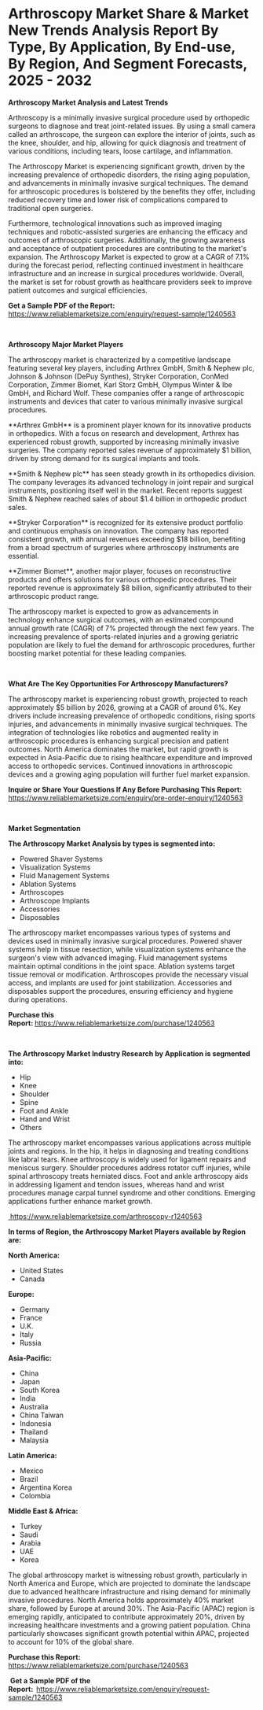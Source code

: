 <p><h1>Arthroscopy Market Share & Market New Trends Analysis Report By Type, By Application, By End-use, By Region, And Segment Forecasts, 2025 - 2032</h1></p><p><strong>Arthroscopy Market Analysis and Latest Trends</strong></p>
<p><p>Arthroscopy is a minimally invasive surgical procedure used by orthopedic surgeons to diagnose and treat joint-related issues. By using a small camera called an arthroscope, the surgeon can explore the interior of joints, such as the knee, shoulder, and hip, allowing for quick diagnosis and treatment of various conditions, including tears, loose cartilage, and inflammation.</p><p>The Arthroscopy Market is experiencing significant growth, driven by the increasing prevalence of orthopedic disorders, the rising aging population, and advancements in minimally invasive surgical techniques. The demand for arthroscopic procedures is bolstered by the benefits they offer, including reduced recovery time and lower risk of complications compared to traditional open surgeries.</p><p>Furthermore, technological innovations such as improved imaging techniques and robotic-assisted surgeries are enhancing the efficacy and outcomes of arthroscopic surgeries. Additionally, the growing awareness and acceptance of outpatient procedures are contributing to the market's expansion. The Arthroscopy Market is expected to grow at a CAGR of 7.1% during the forecast period, reflecting continued investment in healthcare infrastructure and an increase in surgical procedures worldwide. Overall, the market is set for robust growth as healthcare providers seek to improve patient outcomes and surgical efficiencies.</p></p>
<p><strong>Get a Sample PDF of the Report:&nbsp;</strong> <a href="https://www.reliablemarketsize.com/enquiry/request-sample/1240563?utm_campaign=3509&utm_medium=2&utm_source=Github&utm_content=ia&utm_term=13042025&utm_id=arthroscopy">https://www.reliablemarketsize.com/enquiry/request-sample/1240563</a></p>
<p>&nbsp;</p>
<p><strong>Arthroscopy Major Market Players</strong></p>
<p><p>The arthroscopy market is characterized by a competitive landscape featuring several key players, including Arthrex GmbH, Smith & Nephew plc, Johnson & Johnson (DePuy Synthes), Stryker Corporation, ConMed Corporation, Zimmer Biomet, Karl Storz GmbH, Olympus Winter & Ibe GmbH, and Richard Wolf. These companies offer a range of arthroscopic instruments and devices that cater to various minimally invasive surgical procedures.</p><p>**Arthrex GmbH** is a prominent player known for its innovative products in orthopedics. With a focus on research and development, Arthrex has experienced robust growth, supported by increasing minimally invasive surgeries. The company reported sales revenue of approximately $1 billion, driven by strong demand for its surgical implants and tools.</p><p>**Smith & Nephew plc** has seen steady growth in its orthopedics division. The company leverages its advanced technology in joint repair and surgical instruments, positioning itself well in the market. Recent reports suggest Smith & Nephew reached sales of about $1.4 billion in orthopedic product sales.</p><p>**Stryker Corporation** is recognized for its extensive product portfolio and continuous emphasis on innovation. The company has reported consistent growth, with annual revenues exceeding $18 billion, benefiting from a broad spectrum of surgeries where arthroscopy instruments are essential.</p><p>**Zimmer Biomet**, another major player, focuses on reconstructive products and offers solutions for various orthopedic procedures. Their reported revenue is approximately $8 billion, significantly attributed to their arthroscopic product range.</p><p>The arthroscopy market is expected to grow as advancements in technology enhance surgical outcomes, with an estimated compound annual growth rate (CAGR) of 7% projected through the next few years. The increasing prevalence of sports-related injuries and a growing geriatric population are likely to fuel the demand for arthroscopic procedures, further boosting market potential for these leading companies.</p></p>
<p>&nbsp;</p>
<p><strong>What Are The Key Opportunities For Arthroscopy Manufacturers?</strong></p>
<p><p>The arthroscopy market is experiencing robust growth, projected to reach approximately $5 billion by 2026, growing at a CAGR of around 6%. Key drivers include increasing prevalence of orthopedic conditions, rising sports injuries, and advancements in minimally invasive surgical techniques. The integration of technologies like robotics and augmented reality in arthroscopic procedures is enhancing surgical precision and patient outcomes. North America dominates the market, but rapid growth is expected in Asia-Pacific due to rising healthcare expenditure and improved access to orthopedic services. Continued innovations in arthroscopic devices and a growing aging population will further fuel market expansion.</p></p>
<p><strong>Inquire or Share Your Questions If Any Before Purchasing This Report:</strong> <a href="https://www.reliablemarketsize.com/enquiry/pre-order-enquiry/1240563?utm_campaign=3509&utm_medium=2&utm_source=Github&utm_content=ia&utm_term=13042025&utm_id=arthroscopy">https://www.reliablemarketsize.com/enquiry/pre-order-enquiry/1240563</a></p>
<p>&nbsp;</p>
<p><strong>Market Segmentation</strong></p>
<p><strong>The Arthroscopy Market Analysis by types is segmented into:</strong></p>
<p><ul><li>Powered Shaver Systems</li><li>Visualization Systems</li><li>Fluid Management Systems</li><li>Ablation Systems</li><li>Arthroscopes</li><li>Arthroscope Implants</li><li>Accessories</li><li>Disposables</li></ul></p>
<p><p>The arthroscopy market encompasses various types of systems and devices used in minimally invasive surgical procedures. Powered shaver systems help in tissue resection, while visualization systems enhance the surgeon's view with advanced imaging. Fluid management systems maintain optimal conditions in the joint space. Ablation systems target tissue removal or modification. Arthroscopes provide the necessary visual access, and implants are used for joint stabilization. Accessories and disposables support the procedures, ensuring efficiency and hygiene during operations.</p></p>
<p><strong>Purchase this Report:&nbsp;</strong><a href="https://www.reliablemarketsize.com/purchase/1240563?utm_campaign=3509&utm_medium=2&utm_source=Github&utm_content=ia&utm_term=13042025&utm_id=arthroscopy">https://www.reliablemarketsize.com/purchase/1240563</a></p>
<p>&nbsp;</p>
<p><strong>The Arthroscopy Market Industry Research by Application is segmented into:</strong></p>
<p><ul><li>Hip</li><li>Knee</li><li>Shoulder</li><li>Spine</li><li>Foot and Ankle</li><li>Hand and Wrist</li><li>Others</li></ul></p>
<p><p>The arthroscopy market encompasses various applications across multiple joints and regions. In the hip, it helps in diagnosing and treating conditions like labral tears. Knee arthroscopy is widely used for ligament repairs and meniscus surgery. Shoulder procedures address rotator cuff injuries, while spinal arthroscopy treats herniated discs. Foot and ankle arthroscopy aids in addressing ligament and tendon issues, whereas hand and wrist procedures manage carpal tunnel syndrome and other conditions. Emerging applications further enhance market growth.</p></p>
<p><a href="https://www.reliablemarketsize.com/arthroscopy-r1240563?utm_campaign=3509&utm_medium=2&utm_source=Github&utm_content=ia&utm_term=13042025&utm_id=arthroscopy">&nbsp;https://www.reliablemarketsize.com/arthroscopy-r1240563</a></p>
<p><strong>In terms of Region, the Arthroscopy Market Players available by Region are:</strong></p>
<p>
    <p> <strong> North America: </strong>
        <ul>
            <li>United States</li>
            <li>Canada</li>
        </ul>
        </p> 
    <p> <strong> Europe: </strong>
        <ul>
            <li>Germany</li>
            <li>France</li>
            <li>U.K.</li>
            <li>Italy</li>
            <li>Russia</li>
        </ul>
        </p> 
    <p> <strong> Asia-Pacific: </strong>
        <ul>
            <li>China</li>
            <li>Japan</li>
            <li>South Korea</li>
            <li>India</li>
            <li>Australia</li>
            <li>China Taiwan</li>
            <li>Indonesia</li>
            <li>Thailand</li>
            <li>Malaysia</li>
        </ul>
        </p> 
    <p> <strong> Latin America: </strong>
        <ul>
            <li>Mexico</li>
            <li>Brazil</li>
            <li>Argentina Korea</li>
            <li>Colombia</li>
        </ul>
        </p> 
    <p> <strong> Middle East & Africa: </strong>
        <ul>
            <li>Turkey</li>
            <li>Saudi</li>
            <li>Arabia</li>
            <li>UAE</li>
            <li>Korea</li>
        </ul>
    </p>
    </p>
<p><p>The global arthroscopy market is witnessing robust growth, particularly in North America and Europe, which are projected to dominate the landscape due to advanced healthcare infrastructure and rising demand for minimally invasive procedures. North America holds approximately 40% market share, followed by Europe at around 30%. The Asia-Pacific (APAC) region is emerging rapidly, anticipated to contribute approximately 20%, driven by increasing healthcare investments and a growing patient population. China particularly showcases significant growth potential within APAC, projected to account for 10% of the global share.</p></p>
<p><strong>Purchase this Report: </strong><a href="https://www.reliablemarketsize.com/purchase/1240563?utm_campaign=3509&utm_medium=2&utm_source=Github&utm_content=ia&utm_term=13042025&utm_id=arthroscopy">https://www.reliablemarketsize.com/purchase/1240563</a></p>
<p>&nbsp;<strong>Get a Sample PDF of the Report:&nbsp;&nbsp;</strong><a href="https://www.reliablemarketsize.com/enquiry/request-sample/1240563?utm_campaign=3509&utm_medium=2&utm_source=Github&utm_content=ia&utm_term=13042025&utm_id=arthroscopy">https://www.reliablemarketsize.com/enquiry/request-sample/1240563</a></p>
<p><strong></strong></p>
<p><p></p><p></p><p></p></p>